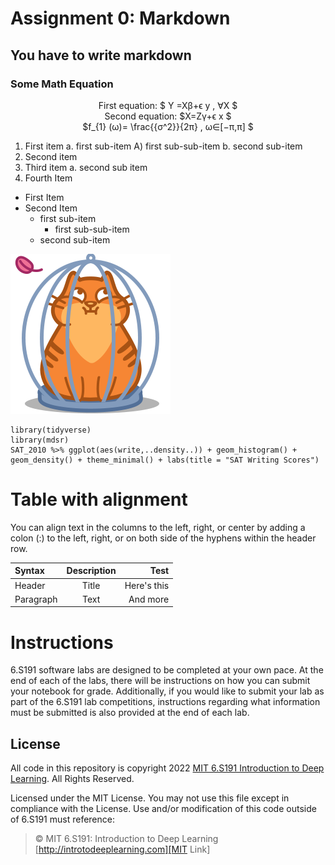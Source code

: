 # Assignment 0: Markdown
## You have to write markdown
### Some Math Equation


<center>

First equation: $ Y =Xβ+ϵ y , ∀X $ <br>
Second equation: $X=Zγ+ϵ x $ <br>
$f_{1} (ω)= \frac{{σ^2}}{2π} , ω∈[−π,π] $

</center>




1. First item a. first sub-item A) first sub-sub-item b. second sub-item
2. Second item
3. Third item a. second sub item
4. Fourth Item

- First Item
- Second Item
    -  first sub-item
        -  first sub-sub-item
    -  second sub-item


![Cat in the cage](./image/cat.png)

```
library(tidyverse)
library(mdsr)
SAT_2010 %>% ggplot(aes(write,..density..)) + geom_histogram() +
geom_density() + theme_minimal() + labs(title = "SAT Writing Scores") 
```


# Table with alignment
You can align text in the columns to the left, right, or center by adding a colon (:) to the left,
right, or on both side of the hyphens within the header row.


| Syntax   | Description | Test       |
|:--------  |:-----------:|-------:|
|Header    |    Title    | Here's this|
|Paragraph |    Text     | And more   |


# Instructions
<p>6.S191 software labs are designed to be completed at your own pace. At the end of each
of the labs, there will be instructions on how you can submit your notebook for grade.
Additionally, if you would like to submit your lab as part of the 6.S191 lab competitions,
instructions regarding what information must be submitted is also provided at the end of
each lab.</p>

## License
All code in this repository is copyright 2022 [MIT 6.S191 Introduction to Deep Learning][MIT Link]. All
Rights Reserved.


Licensed under the MIT License. You may not use this file except in compliance with the
License. Use and/or modification of this code outside of 6.S191 must reference:

> © MIT 6.S191: Introduction to Deep Learning
> [http://introtodeeplearning.com][MIT Link]

[MIT Link]: http://introtodeeplearning.com

